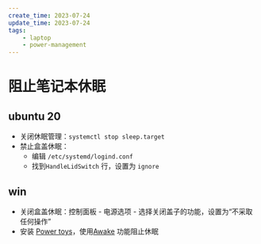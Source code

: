 ```yaml
---
create_time: 2023-07-24
update_time: 2023-07-24
tags:
    - laptop
    - power-management
---
```


# 阻止笔记本休眠

## ubuntu 20

- 关闭休眠管理：`systemctl stop sleep.target`
- 禁止盒盖休眠：
    - 编辑 `/etc/systemd/logind.conf`
    - 找到`HandleLidSwitch` 行，设置为 `ignore`

## win

- 关闭盒盖休眠：控制面板 - 电源选项 - 选择关闭盖子的功能，设置为“不采取任何操作”
- 安装 [Power toys](https://github.com/microsoft/PowerToys)，使用[Awake](https://learn.microsoft.com/en-us/windows/powertoys/awake) 功能阻止休眠

<!-- more -->